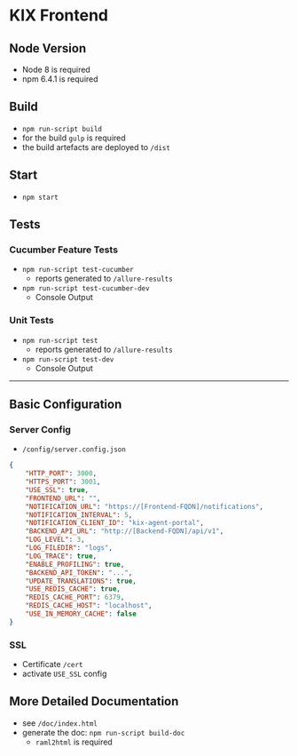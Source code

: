 # KIX Frontend

## Node Version
* Node 8 is required
* npm 6.4.1 is required

## Build
* `npm run-script build`
* for the build `gulp` is required
* the build artefacts are deployed to `/dist`

## Start
* `npm start`

## Tests

### Cucumber Feature Tests
* `npm run-script test-cucumber`
  * reports generated to `/allure-results`
* `npm run-script test-cucumber-dev`
  * Console Output

### Unit Tests
* `npm run-script test`
  * reports generated to `/allure-results`
* `npm run-script test-dev`
  * Console Output

---

## Basic Configuration

### Server Config

* `/config/server.config.json`
```json
{
    "HTTP_PORT": 3000,
    "HTTPS_PORT": 3001,
    "USE_SSL": true,
    "FRONTEND_URL": "",
    "NOTIFICATION_URL": "https://[Frontend-FQDN]/notifications",
    "NOTIFICATION_INTERVAL": 5,
    "NOTIFICATION_CLIENT_ID": "kix-agent-portal",
    "BACKEND_API_URL": "http://[Backend-FQDN]/api/v1",
    "LOG_LEVEL": 3,
    "LOG_FILEDIR": "logs",
    "LOG_TRACE": true,
    "ENABLE_PROFILING": true,
    "BACKEND_API_TOKEN": "...",
    "UPDATE_TRANSLATIONS": true,
    "USE_REDIS_CACHE": true,
    "REDIS_CACHE_PORT": 6379,
    "REDIS_CACHE_HOST": "localhost",
    "USE_IN_MEMORY_CACHE": false
}
```

### SSL

* Certificate `/cert`
* activate `USE_SSL` config

## More Detailed Documentation
* see `/doc/index.html`
* generate the doc: `npm run-script build-doc`
  * `raml2html` is required